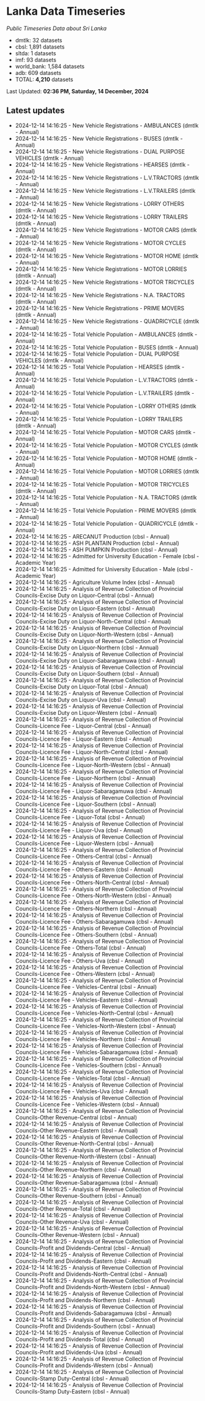 # Lanka Data Timeseries
*Public Timeseries Data about Sri Lanka*

* dmtlk: 32 datasets
* cbsl: 1,891 datasets
* sltda: 1 datasets
* imf: 93 datasets
* world_bank: 1,584 datasets
* adb: 609 datasets
* TOTAL: **4,210** datasets

Last Updated: **02:36 PM, Saturday, 14 December, 2024**

## Latest updates

* 2024-12-14 14:16:25 - New Vehicle Registrations - AMBULANCES (dmtlk - Annual)
* 2024-12-14 14:16:25 - New Vehicle Registrations - BUSES (dmtlk - Annual)
* 2024-12-14 14:16:25 - New Vehicle Registrations - DUAL PURPOSE VEHICLES (dmtlk - Annual)
* 2024-12-14 14:16:25 - New Vehicle Registrations - HEARSES (dmtlk - Annual)
* 2024-12-14 14:16:25 - New Vehicle Registrations - L.V.TRACTORS (dmtlk - Annual)
* 2024-12-14 14:16:25 - New Vehicle Registrations - L.V.TRAILERS (dmtlk - Annual)
* 2024-12-14 14:16:25 - New Vehicle Registrations - LORRY OTHERS (dmtlk - Annual)
* 2024-12-14 14:16:25 - New Vehicle Registrations - LORRY TRAILERS (dmtlk - Annual)
* 2024-12-14 14:16:25 - New Vehicle Registrations - MOTOR CARS (dmtlk - Annual)
* 2024-12-14 14:16:25 - New Vehicle Registrations - MOTOR CYCLES (dmtlk - Annual)
* 2024-12-14 14:16:25 - New Vehicle Registrations - MOTOR HOME (dmtlk - Annual)
* 2024-12-14 14:16:25 - New Vehicle Registrations - MOTOR LORRIES (dmtlk - Annual)
* 2024-12-14 14:16:25 - New Vehicle Registrations - MOTOR TRICYCLES (dmtlk - Annual)
* 2024-12-14 14:16:25 - New Vehicle Registrations - N.A. TRACTORS (dmtlk - Annual)
* 2024-12-14 14:16:25 - New Vehicle Registrations - PRIME MOVERS (dmtlk - Annual)
* 2024-12-14 14:16:25 - New Vehicle Registrations - QUADRICYCLE (dmtlk - Annual)
* 2024-12-14 14:16:25 - Total Vehicle Population - AMBULANCES (dmtlk - Annual)
* 2024-12-14 14:16:25 - Total Vehicle Population - BUSES (dmtlk - Annual)
* 2024-12-14 14:16:25 - Total Vehicle Population - DUAL PURPOSE VEHICLES (dmtlk - Annual)
* 2024-12-14 14:16:25 - Total Vehicle Population - HEARSES (dmtlk - Annual)
* 2024-12-14 14:16:25 - Total Vehicle Population - L.V.TRACTORS (dmtlk - Annual)
* 2024-12-14 14:16:25 - Total Vehicle Population - L.V.TRAILERS (dmtlk - Annual)
* 2024-12-14 14:16:25 - Total Vehicle Population - LORRY OTHERS (dmtlk - Annual)
* 2024-12-14 14:16:25 - Total Vehicle Population - LORRY TRAILERS (dmtlk - Annual)
* 2024-12-14 14:16:25 - Total Vehicle Population - MOTOR CARS (dmtlk - Annual)
* 2024-12-14 14:16:25 - Total Vehicle Population - MOTOR CYCLES (dmtlk - Annual)
* 2024-12-14 14:16:25 - Total Vehicle Population - MOTOR HOME (dmtlk - Annual)
* 2024-12-14 14:16:25 - Total Vehicle Population - MOTOR LORRIES (dmtlk - Annual)
* 2024-12-14 14:16:25 - Total Vehicle Population - MOTOR TRICYCLES (dmtlk - Annual)
* 2024-12-14 14:16:25 - Total Vehicle Population - N.A. TRACTORS (dmtlk - Annual)
* 2024-12-14 14:16:25 - Total Vehicle Population - PRIME MOVERS (dmtlk - Annual)
* 2024-12-14 14:16:25 - Total Vehicle Population - QUADRICYCLE (dmtlk - Annual)
* 2024-12-14 14:16:25 - ARECANUT Production (cbsl - Annual)
* 2024-12-14 14:16:25 - ASH PLANTAIN Production (cbsl - Annual)
* 2024-12-14 14:16:25 - ASH PUMPKIN Production (cbsl - Annual)
* 2024-12-14 14:16:25 - Admitted for University Education - Female (cbsl - Academic Year)
* 2024-12-14 14:16:25 - Admitted for University Education - Male (cbsl - Academic Year)
* 2024-12-14 14:16:25 - Agriculture Volume Index (cbsl - Annual)
* 2024-12-14 14:16:25 - Analysis of Revenue Collection of Provincial Councils-Excise Duty on Liquor-Central (cbsl - Annual)
* 2024-12-14 14:16:25 - Analysis of Revenue Collection of Provincial Councils-Excise Duty on Liquor-Eastern (cbsl - Annual)
* 2024-12-14 14:16:25 - Analysis of Revenue Collection of Provincial Councils-Excise Duty on Liquor-North-Central (cbsl - Annual)
* 2024-12-14 14:16:25 - Analysis of Revenue Collection of Provincial Councils-Excise Duty on Liquor-North-Western (cbsl - Annual)
* 2024-12-14 14:16:25 - Analysis of Revenue Collection of Provincial Councils-Excise Duty on Liquor-Northern (cbsl - Annual)
* 2024-12-14 14:16:25 - Analysis of Revenue Collection of Provincial Councils-Excise Duty on Liquor-Sabaragamuwa (cbsl - Annual)
* 2024-12-14 14:16:25 - Analysis of Revenue Collection of Provincial Councils-Excise Duty on Liquor-Southern (cbsl - Annual)
* 2024-12-14 14:16:25 - Analysis of Revenue Collection of Provincial Councils-Excise Duty on Liquor-Total (cbsl - Annual)
* 2024-12-14 14:16:25 - Analysis of Revenue Collection of Provincial Councils-Excise Duty on Liquor-Uva (cbsl - Annual)
* 2024-12-14 14:16:25 - Analysis of Revenue Collection of Provincial Councils-Excise Duty on Liquor-Western (cbsl - Annual)
* 2024-12-14 14:16:25 - Analysis of Revenue Collection of Provincial Councils-Licence Fee - Liquor-Central (cbsl - Annual)
* 2024-12-14 14:16:25 - Analysis of Revenue Collection of Provincial Councils-Licence Fee - Liquor-Eastern (cbsl - Annual)
* 2024-12-14 14:16:25 - Analysis of Revenue Collection of Provincial Councils-Licence Fee - Liquor-North-Central (cbsl - Annual)
* 2024-12-14 14:16:25 - Analysis of Revenue Collection of Provincial Councils-Licence Fee - Liquor-North-Western (cbsl - Annual)
* 2024-12-14 14:16:25 - Analysis of Revenue Collection of Provincial Councils-Licence Fee - Liquor-Northern (cbsl - Annual)
* 2024-12-14 14:16:25 - Analysis of Revenue Collection of Provincial Councils-Licence Fee - Liquor-Sabaragamuwa (cbsl - Annual)
* 2024-12-14 14:16:25 - Analysis of Revenue Collection of Provincial Councils-Licence Fee - Liquor-Southern (cbsl - Annual)
* 2024-12-14 14:16:25 - Analysis of Revenue Collection of Provincial Councils-Licence Fee - Liquor-Total (cbsl - Annual)
* 2024-12-14 14:16:25 - Analysis of Revenue Collection of Provincial Councils-Licence Fee - Liquor-Uva (cbsl - Annual)
* 2024-12-14 14:16:25 - Analysis of Revenue Collection of Provincial Councils-Licence Fee - Liquor-Western (cbsl - Annual)
* 2024-12-14 14:16:25 - Analysis of Revenue Collection of Provincial Councils-Licence Fee - Others-Central (cbsl - Annual)
* 2024-12-14 14:16:25 - Analysis of Revenue Collection of Provincial Councils-Licence Fee - Others-Eastern (cbsl - Annual)
* 2024-12-14 14:16:25 - Analysis of Revenue Collection of Provincial Councils-Licence Fee - Others-North-Central (cbsl - Annual)
* 2024-12-14 14:16:25 - Analysis of Revenue Collection of Provincial Councils-Licence Fee - Others-North-Western (cbsl - Annual)
* 2024-12-14 14:16:25 - Analysis of Revenue Collection of Provincial Councils-Licence Fee - Others-Northern (cbsl - Annual)
* 2024-12-14 14:16:25 - Analysis of Revenue Collection of Provincial Councils-Licence Fee - Others-Sabaragamuwa (cbsl - Annual)
* 2024-12-14 14:16:25 - Analysis of Revenue Collection of Provincial Councils-Licence Fee - Others-Southern (cbsl - Annual)
* 2024-12-14 14:16:25 - Analysis of Revenue Collection of Provincial Councils-Licence Fee - Others-Total (cbsl - Annual)
* 2024-12-14 14:16:25 - Analysis of Revenue Collection of Provincial Councils-Licence Fee - Others-Uva (cbsl - Annual)
* 2024-12-14 14:16:25 - Analysis of Revenue Collection of Provincial Councils-Licence Fee - Others-Western (cbsl - Annual)
* 2024-12-14 14:16:25 - Analysis of Revenue Collection of Provincial Councils-Licence Fee - Vehicles-Central (cbsl - Annual)
* 2024-12-14 14:16:25 - Analysis of Revenue Collection of Provincial Councils-Licence Fee - Vehicles-Eastern (cbsl - Annual)
* 2024-12-14 14:16:25 - Analysis of Revenue Collection of Provincial Councils-Licence Fee - Vehicles-North-Central (cbsl - Annual)
* 2024-12-14 14:16:25 - Analysis of Revenue Collection of Provincial Councils-Licence Fee - Vehicles-North-Western (cbsl - Annual)
* 2024-12-14 14:16:25 - Analysis of Revenue Collection of Provincial Councils-Licence Fee - Vehicles-Northern (cbsl - Annual)
* 2024-12-14 14:16:25 - Analysis of Revenue Collection of Provincial Councils-Licence Fee - Vehicles-Sabaragamuwa (cbsl - Annual)
* 2024-12-14 14:16:25 - Analysis of Revenue Collection of Provincial Councils-Licence Fee - Vehicles-Southern (cbsl - Annual)
* 2024-12-14 14:16:25 - Analysis of Revenue Collection of Provincial Councils-Licence Fee - Vehicles-Total (cbsl - Annual)
* 2024-12-14 14:16:25 - Analysis of Revenue Collection of Provincial Councils-Licence Fee - Vehicles-Uva (cbsl - Annual)
* 2024-12-14 14:16:25 - Analysis of Revenue Collection of Provincial Councils-Licence Fee - Vehicles-Western (cbsl - Annual)
* 2024-12-14 14:16:25 - Analysis of Revenue Collection of Provincial Councils-Other Revenue-Central (cbsl - Annual)
* 2024-12-14 14:16:25 - Analysis of Revenue Collection of Provincial Councils-Other Revenue-Eastern (cbsl - Annual)
* 2024-12-14 14:16:25 - Analysis of Revenue Collection of Provincial Councils-Other Revenue-North-Central (cbsl - Annual)
* 2024-12-14 14:16:25 - Analysis of Revenue Collection of Provincial Councils-Other Revenue-North-Western (cbsl - Annual)
* 2024-12-14 14:16:25 - Analysis of Revenue Collection of Provincial Councils-Other Revenue-Northern (cbsl - Annual)
* 2024-12-14 14:16:25 - Analysis of Revenue Collection of Provincial Councils-Other Revenue-Sabaragamuwa (cbsl - Annual)
* 2024-12-14 14:16:25 - Analysis of Revenue Collection of Provincial Councils-Other Revenue-Southern (cbsl - Annual)
* 2024-12-14 14:16:25 - Analysis of Revenue Collection of Provincial Councils-Other Revenue-Total (cbsl - Annual)
* 2024-12-14 14:16:25 - Analysis of Revenue Collection of Provincial Councils-Other Revenue-Uva (cbsl - Annual)
* 2024-12-14 14:16:25 - Analysis of Revenue Collection of Provincial Councils-Other Revenue-Western (cbsl - Annual)
* 2024-12-14 14:16:25 - Analysis of Revenue Collection of Provincial Councils-Profit and Dividends-Central (cbsl - Annual)
* 2024-12-14 14:16:25 - Analysis of Revenue Collection of Provincial Councils-Profit and Dividends-Eastern (cbsl - Annual)
* 2024-12-14 14:16:25 - Analysis of Revenue Collection of Provincial Councils-Profit and Dividends-North-Central (cbsl - Annual)
* 2024-12-14 14:16:25 - Analysis of Revenue Collection of Provincial Councils-Profit and Dividends-North-Western (cbsl - Annual)
* 2024-12-14 14:16:25 - Analysis of Revenue Collection of Provincial Councils-Profit and Dividends-Northern (cbsl - Annual)
* 2024-12-14 14:16:25 - Analysis of Revenue Collection of Provincial Councils-Profit and Dividends-Sabaragamuwa (cbsl - Annual)
* 2024-12-14 14:16:25 - Analysis of Revenue Collection of Provincial Councils-Profit and Dividends-Southern (cbsl - Annual)
* 2024-12-14 14:16:25 - Analysis of Revenue Collection of Provincial Councils-Profit and Dividends-Total (cbsl - Annual)
* 2024-12-14 14:16:25 - Analysis of Revenue Collection of Provincial Councils-Profit and Dividends-Uva (cbsl - Annual)
* 2024-12-14 14:16:25 - Analysis of Revenue Collection of Provincial Councils-Profit and Dividends-Western (cbsl - Annual)
* 2024-12-14 14:16:25 - Analysis of Revenue Collection of Provincial Councils-Stamp Duty-Central (cbsl - Annual)
* 2024-12-14 14:16:25 - Analysis of Revenue Collection of Provincial Councils-Stamp Duty-Eastern (cbsl - Annual)